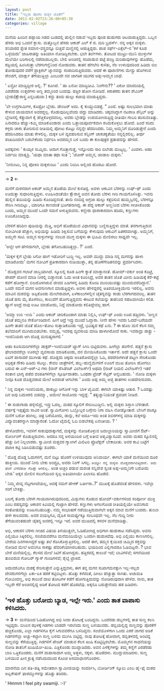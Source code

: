```yaml
--- 
layout: post 
title: "ಇಬ್ಬರು ಪೋಕರಿ ಮಕ್ಕಳ ಜೊತೆಗೆ" 
date: 2011-02-02T23:26:00+05:30 
categories: village
---
```



ಮನೆಯ ಹಿಂದಿನ ಪಪ್ಪಾಯ ಗಿಡದ ಬುಡದಲ್ಲಿ ಹುಲ್ಲಿನ ನಡುವೆ ಇಬ್ಬರು ಪುಂಡ ಹುಡುಗರು
ಆಟವಾಡುತ್ತಿದ್ದರು. ಒಬ್ಬನ ಹೆಸರು ಅಭಿ ಒಂದನೆ ಕ್ಲಾಸು. ಮತ್ತೊಬ್ಬನ ಹೆಸರು ಆಕಾಶ್ ಎಲ್
ಕೆ ಜಿ. ಮರಿ ಬ್ರದರ್ಸ್. ನನ್ನ ಅಕ್ಕನ ಮಕ್ಕಳು. ಶನಿವಾರದ ಶ್ವೇತ ಸಮಾನ-ವಸ್ತ್ರವನ್ನೂ
ಬಿಚ್ಚದೆ ಮಣ್ಣಿನಲ್ಲಿ ಆಡುತ್ತಿದ್ದರು. ಪಾಪ ಸರ್ಫ್-ಎಕ್ಸೆಲ್-ನ 'ಕಳೆ ಕೂಡ ಒಳ್ಳೆಯದು'
ಜಾಹಿರಾತನ್ನು ಅತಿಯಾಗಿ ನೋಡಿದ್ದಿರಬೇಕು. ಭಲೇ ತರ್ಲೆಗಳು. ತೋಟದ ಮುಟ್ರು-ಮುನಿ
ಮುಳ್ಳುಗಳ ಮೆಲೆಯೇ ಬರಿಗಾಲಲ್ಲಿ ನಡೆದಾಡಬಲ್ಲರು. ಬೇಲಿ ಅಂಚಿನಲ್ಲಿ ಸರಿದಾಡುವ ಪಟ್ಟೆ
ಪಂಜ್ರ ಮರಿಹಾವುಗಳನ್ನು ಹೊಡೆದು, ಕಡ್ಡಿಯಲ್ಲಿ ಹಿಂಸಿಸುತ್ತಾ ಬೆರಗುಗಣ್ಣಿನಿಂದ
ನೋಡುವರು. ತಾತನ ಹೆಗಲೇರಿ ಕುಳಿತು, ನೆಲ ಉಳುವುದರಿಂದ ಹಿಡಿದು ಬಿಲ ತೋಡುವುದರ ವರೆಗೆ
ಪ್ರಾಕ್ಟಿಕಲ್ ಜ್ನಾನವನ್ನು ಸಂಪಾದಿಸುತ್ತಿರುವರು. ಆದರೆ ಈ ಪುಟಾಣಿಗಳು ಮೇಸ್ಟ್ರು
ಹೊಗಳುವ ರೇಂಜಿಗೆ, ಮಾರ್ಕ್ಸು ತೆಗೆಯುತ್ತಿಲ್ಲಾ ಎಂಬುದೇ ನವ ಜಾಗತಿಕ ಯುಗದ ಅಪ್ಪ-ಅಮ್ಮನ
ಬಾಧೆ. 
<!--more-->
' ಏನ್ರೋ ಮಾಡ್ತಿದ್ದೀರ ಅಲ್ಲಿ. ?' ಕೂಗಿದೆ. ' ಹಾ ಏನೋ ಮಾಡ್ತಿದೀವಿ. ನಿಂಗೇನು?? '
ಎಕೋ ಮಾದರಿಯಲ್ಲಿ ಎರಡೆರಡು ಉತ್ತರಗಳು ಅಣ್ಣ ತಮ್ಮರಿಂದ ಬಂದವು. ಹತ್ತಿರ ಹೋಗಿ ನೋಡಿದೆ.
ಕಿರಾತಕರು ತಾತನ ಶೇವಿಂಗ್ ಬ್ಲೇಡು(ಕ್ಷೌರಾಸ್ತ್ರ ಎನ್ನಬಹುದಾ ) ಕದ್ದು ತಂದು ಹುಲ್ಲು
ಕಟಾವು ಮಾಡುತ್ತಿದ್ದರು. 

'ಲೇ ಉಗ್ರಗಾಮಿಗಳ, ಕೊಡ್ರೋ ಬ್ಲೇಡು. ಡೇಂಜರ್ ಅದು. ಕೈ ಕುಯ್ದುಬಿಡತ್ತೆ. " ಎಂದೆ.
ಅಷ್ಟು ಸುಲಭವಾಗಿ ಮಾತು ಕೇಳುವ ಜಾಯಮಾನ ಅವರದ್ದಲ್ಲ. ಕೊಡುವುದಿಲ್ಲವೆಂದು ಜಿದ್ದು
ಮಾಡಿದರು. ಚಿಕ್ಕವರಿದ್ದಾಗ ನಟರಾಜ ಪೆನ್ಸಿಲ್ ಅನ್ನು ಬ್ಲೇಡಿನಲ್ಲಿ ಕೆತ್ತುವಾಗ ಕೈ
ಹೆಚ್ಚಿಕೊಳ್ಳದವರಿಲ್ಲ. ಅವರು ಬ್ಲೇಡನ್ನು ಉಪಯೋಗಿಸುತ್ತಿದ್ದ ರೀತಿಯೇ ಗಾಬರಿ
ತರಿಸುವಂತಿತ್ತು. ಏನಾದರೂ ಹೆಚ್ಚು-ಕಮ್ಮಿ ಮಾಡಿಕೊಂಡಾರು ಎಂದು ಒತ್ತಾಯಪೂರ್ವಕವಾಗಿ
ಕಸಿದುಕೊಳ್ಳಲು ಹೋದೆ. ಹಿಂದೆ ಸರಿದು ಕಳ್ಳರು ಚಾಕು ತೋರಿಸುವ ರೀತಿಯಲ್ಲಿ ಪೋಜು ಕೊಟ್ಟು
ನನ್ನನ್ನೇ ಹೆದರಿಸಿದರು. ನಿಮ್ಮ ಅಮ್ಮನಿಗೆ ದೂರಿಡುತ್ತೇನೆ ಎಂದು ಹೆದರಿಸಿದರೂ ಮಾತು
ಕೇಳಲಿಲ್ಲ. ಮಕ್ಕಳ ಬಳಿ ವ್ಯವಹರಿಸುವ ಕನ್ನಿಂಗ್ ಚಾಕಚಕ್ಯತೆಯು ನನ್ನಲ್ಲಿರಲಿಲ್ಲ.
ತೀರ್ಥ ಶಂಖದಿಂದಲೇ ಬರಬೇಕೆಂದು ನಿರ್ಧರಿಸಿ ಅವರಮ್ಮನ ಬಳಿ ಬಂದು ಈ ಕುಲಪುತ್ರರ
ಪ್ರತಾಪವನ್ನು ಹೇಳಿದೆ. 

ಅದಕ್ಕವಳು ' ಕುಯ್ಕಳಿ ಸುಮ್ನಿರು. ಆವಾಗ ಗೊತ್ತಾಗುತ್ತೆ, ಇನ್ನೋಂದು ಸಾರಿ ಬಿಲೇಡು
ಮುಟ್ಟಲ್ಲ. ' ಎಂದಳು. ಆಹಾ ನಿರ್ದಯಿ ಮಾತೃಶ್ರಿ. 'ಯಥಾ ಮಾತಾ ತಥಾ ಸುತ '; 'ಚೋರ್
ಅಮ್ಮನ, ಚಂಡಾಲ ಮಕ್ಕಳು.' 

'ನೀನುಂಟು, ನಿನ್ನ ಪೋಕಿರಿ ಮಕ್ಕಳುಂಟು ' ಎಂದು ನಿಂದಿಸಿ ಅಲ್ಲಿಂದ ಹೊರಟು ಹೋದೆ. 

---

-> **2** <-

ಮನೆಗೆ ಮರಳಿದಾಗ ಆಕಾಶ್ ಅಮ್ಮನ ತೊಡೆಯ ಮೇಲೆ ಕುಳಿತಿದ್ದ. ಅವಳು ಆಕುವಿನ ಬೆರಳನ್ನು
ಉಫ್-ಫ್ ಎಂದು ಊದುತ್ತಾ ಸುಧಾರಿಸುತ್ತಿದ್ದಳು. ಊಹಿಸಿದಂತೆಯೇ ಕ್ಷೌರಾಸ್ತ್ರ ಅವನ ತೋರು
ಬೆರಳು ಗೀರಿ ಗಾಯಗೊಳಿಸಿತ್ತು. ಇವನು ಹುಲ್ಲಿನ ತುದಿಯನ್ನು ಹಿಡಿದು ಕೊಂಡಿದ್ದನಂತೆ.
ತಾನು ನಂಬಿದ್ದ ಅಗ್ರಜಾ ಹುಲ್ಲು ಕತ್ತರಿಸುವ ಹುಮ್ಮಸ್ಸಿನಲ್ಲಿ, ಬೆರಳನ್ನೂ ಸೇರಿಸಿ
ಗೀರಿಬಿಟ್ಟು , ಯಾರಿಗೂ ಕಾಣದಂತೆ ಭೂಗತನಾಗಿದ್ದ. ಈ ಪೆದ್ದ ಆಕಾಶ್ ಅಣ್ಣನಿಂದ ಬೆರಳು
ಗೀಚಿಸಿಕೊಂಡು ಬಂದು, ಅಮ್ಮನ ಮುಂದೆ ಒಂದೇ ಸಮನೆ ಅಳುತ್ತಿರುವನು. ಕಣ್ಣೀರು
ಧಾರಾಕಾರವಾಗಿ ಹರಿದು, ಕಣ್ಣುಗಳು ಊದಿಕೊಂಡಿದ್ದವು. 

ಬೆರಳಿಗೆ ಹರಿಶಿಣ ಪುಡಿಯನ್ನು ಮೆತ್ತಿ, ಅಭಿಗೆ ಹೊಡೆಯುವ ವಿಧಾನವನ್ನು
ಬಣ್ಣಿಸುತ್ತಿದ್ದಳು ಮಾತೆ. ತನಗಾಗುತ್ತಿರುವ ನೋವಿಗಿಂತ ಹೆಚ್ಚಾಗಿ, ಅಭಿಯನ್ನು ಹಿಡಿದು
ಶಿಕ್ಷಿಸುವ ಬಗೆಯನ್ನು ಕೇಳುವುದು ಆಕುವಿಗೆ ಹಿತಕರವಾಗಿತ್ತು. ಅಮ್ಮನಿಗೆ, ಅಮ್ಮನೇ
ಸಾಟಿ. ಅಮ್ಮನ ಸುಳ್ಳುಗಳನ್ನು ನಂಬದ ಮುಗ್ಧ ಮಕ್ಕಳು ಈ ಭೂಮಿ ಮೇಲಿರಲು ಸಾಧ್ಯವೇ ಇಲ್ಲ.

'ಅಲ್ವೇ ಆಗ ಹೇಳಿದಾಗಲೇ, ಬ್ಲೇಡು ತಗೋಬಹುದಿತ್ತಲ್ಲಾ. ?' ಎಂದೆ. 

'ಮಕ್ಕಳ ಕೈಗೆ ಬ್ಲೇಡು ಸಿಗೋ ಹಾಗೆ ಇಡೋರಿಗೆ ಬುದ್ಧಿ ಇಲ್ಲ. ಅವರೇ ಮುದ್ದು ಮಾಡಿ ನನ್ನ
ಮಗನನ್ನು ಹಾಳು ಮಾಡಿರೋದು' ಮಗನ ನೋವಿಗೆ ಪ್ರತೀಕಾರವಾಗಿ ನುಡಿಯುತ್ತಾ, ತನ್ನ
ಹೊಣೆಗೇಡಿತನವನ್ನು ಪ್ರದರ್ಶಿಸಿದಳು. 

' ದೊಡ್ಡವನ ಗಲಾಟೆ ಜಾಸ್ತಿಯಾಗಿದೆ. ಸ್ಕೂಲಲ್ಲಿ ಕೂಡ ಹಿಂಗೇ ಕ್ಯಾತೆ ಮಾಡ್ತಾನಂತೆ.
ಹೋಮ್-ವರ್ಕು ಅಂತ ಕೊಟ್ರೆ, ಪೇಪರ್ ದೋಣಿ ಮಾಡಿ ನೀರಲ್ಲಿ ಬಿಡ್ತಾನಂತೆ. ಓದು ಅಂತ
ಕೂರಿಸಿದ್ರೆ, ಅವರ ತಾತನ ಜೊತೆ ಮೀನು ಹಿಡಿಯಕ್ಕೆ ಕೆರೆ-ಕಟ್ಟೆ ಕಡೆಗೆ ಹೋಗ್ತಾನೆ.
ಬಿಲದೊಳಗಿರುವ ಜೀವದ ಏಡಿಗಳನ್ನ ಹಿಡಿದು ಕೊಂಡಿ ಮುರಿಯುವಷ್ಟು ಮುಂದುವರೆದಿದ್ದಾನೆ.'
ಒಂದೇ ಸಮನೆ ಮಗನ ಅವಗುಣಗಾನ ಮಾಡುತ್ತಿದ್ದಳು. ಅವಳು ಹೇಳಿದ್ದರಲ್ಲಿ ಅತಿಶಯೋಕ್ತಿಯೇನು
ಇರಲಿಲ್ಲ. ಅವನು ಮಾವಿನ ಮರವನ್ನು ಅಪ್ಪಿಕೊಂಡು ಮೇಲೇರುವಾಗ, ಏಳೆಕಾಲುಗಳಲ್ಲಿನ
ಚೈತನ್ಯವನ್ನು ಕಂಡು ಬೆರಗಾಗದವರಿಲ್ಲ. ತಾತನ ಜೊತೆ ಹಸು ಮೈ ತೊಳೆಸಲು, ಕಾಲುವೆಗೆ
ಹೋಗುತ್ತಿದ್ದವನು ಈಜುವ ಕಲೆಯನ್ನು ತಾತನಿಂದ ಸಹಜವಾಗಿಯೇ ಕಲಿತ. ಹ್ಯಾಗೆ ಅಂದ್ರೆ ನಾವು
ಊಟ ಮಾಡೋದು, ನಿದ್ದೆ ಮಾಡೋದು ಕಲಿತಿದ್ದೇವಲ್ಲ ಹಾಗೆ. 

'ಅಮ್ಮಾ ಉರಿ -ಉರಿ ' ಎಂದು ಆಕಾಶ್ ಚೀರಿಕೊಂಡಾಗ ಮಾತು ನಿಲ್ಲಿಸಿ, ಉಫ್-ಫ್ ಎಂದು ಊದ
ಹತ್ತಿದಳು. 'ಅಣ್ಣನ ಜೊತೆ ತಮ್ಮನೂ ಸೇರ್ಕೊಂಡಿದಾನೆ. ಹೀಗೆ ಆದ್ರೆ ಇವ್ರು ಮುಂದೆ
ಓದ್ತಾರಾ. ನೀನೇ ಹೇಳು ಇವರು ಓದದೆ-ಬರೆಯದೇ ಹಿಂಗೇ ತಾತನ ಜೊತೆ ಹೊಲ-ತೋಟ
ಸುತ್ತಾಡಿಕೊಂಡು ಇದ್ರೆ, ಭವಿಷ್ಯದ ಕಥೆ ಏನು. ? ಈ ಹೊಲ ಮನೆ ಕೆಲಸ ನಮ್ಮ ತಲೆಮಾರಿಗೆ
ಮುಗಿದುಬಿಡಬೇಕು. ನಮ್ಮಪ್ಪ, ಇವರಪ್ಪ ವ್ಯವಸಾಯ ಮಾಡಿ ಹಾಳಾಗಿರೋದೆ ಸಾಕು. ಇವರಾದ್ರು
ಡಾಕ್ಟ್ರು - ಇಂಜಿನಿಯರು ಆಗಿ ದೊಡ್ಡ ಮನುಷ್ಯರಾಗಲಿ ' 

ಆಹಾ ಕೂಸುಮರಿಗಳಿಗೆಲ್ಲಾ ಡಾಕ್ಟರ್-ಇಂಜಿನಿಯರ್ ಟ್ಯಾಗ್ ಸಿಗಿಸಿ ಬಿಟ್ಟಿರುವಳು.
ಹೀಗೆಲ್ಲಾ ಹಂಗೇನೆ. ಹತ್ತನೆ ಕ್ಲಾಸು ಫೇಲಾದವರೆಲ್ಲಾ ಊರಲ್ಲೇ ವ್ಯವಸಾಯ ಮಾಡಿಕೊಂಡು, ದನ
ಮೇಯಿಸಿಕೊಂಡು ಇರ್ತಾರೆ. ಅದೇ ಹತ್ತನೆ ಕ್ಲಾಸು ಒಂದೇ ಏಟಿಗೆ ಪಾಸಾದರೆ ಮುಗೀತು ಕಥೆ.
ದೊಡ್ಡದು ಚಿಕ್ಕದು ಅಂತಿರೋದನ್ನೆಲ್ಲಾ ಓದಿ, ಪರದೇಶಿಗಳಂತೆ ಪಟ್ಟಣ ಸೇರಿಕೊಂಡು ಅಧಿಕೃತ
ನೌಕರಿ ಹಿಡಿದು ಸೆಟಲ್ಲು. ಕೇವಲ ಜಾತ್ರೆಗಳಿಗೆ, ಹಬ್ಬ-ಹುಣ್ಣಿಮೆಗಳಿಗೆ ಊರಿಗೆ ಮುಖ
ತೋರಿಸಿ ಹೋಗಲು ಬರುವ ಈ ಎನ್-ಆರ್-ವಿ ಗಳು (ನಾನ್ ರೆಸಿಡೆಂಟ್ ವಿಲೇಜರ್ಸ್) ಅಥವಾ (ನಾಟ್
ರಿಯಲಿ ವಿಲೇಜರ್ಸ್) ಇತರೆ ಸಂತಾನ ಭಾಗ್ಯ ಪಡೆದ ದಂಪತಿಗಳಿಗೆಲ್ಲಾ ಸ್ಪೂರ್ಥಿದಾತರು.
ಒಂಥರಾ ಟ್ರೆಂಡ್ ಸೆಟ್ಟರ್ ಅನ್ನಬಹುದು. ' ನೋಡಿ ಮಕ್ಕಳಾ ನೀವೂ ಕೂಡ ದೊಡ್ಡವರಾದ ಮೇಲೆ
ಅವರಂತೆ ಆಗಬೇಕು ' ಎಂದು ಅಪ್ಪ ಅಮ್ಮ ಅಜ್ಜಿ ತಾತಗಳು ಉಪದೇಶಿಸುವರು.


' ನಿನ್ನ ಮಕ್ಕಳು ಇಂಜಿನಿಯರು, ಡಾಕುಟ್ರು ಆಗೋಕೆ ಇನ್ನು ಬಾಳ ಟೈಮಿದೆ. ಈಗಲೇ ಯಾಕಿಷ್ಟು
ಆತುರ. ? ಒಂದಷ್ಟು ದಿನ ಅವು ಬದುಕಿರಲಿ ಬಿಡಮ್ಮಾ , ಆಮೇಲೆ ಸಾಯೋದು ಇದ್ದದ್ದೆ. "
ತತ್ವಜ್ನಾನಿಯಂತೆ ಪ್ರವಚನ ನೀಡಿದೆ.


 ' ಈ ಸುಡುಗಾಡು ಹಳ್ಳೀಲಿದ್ರೆ, ಇವ್ರು ಓದಲ್ಲ. ಮಠದ ಸ್ಕೂಲಿಗೆ ಸೇರಿಸಿಬುಡ್ತೀನಿ.
ಅಲ್ಲಿ ಮಕ್ಕಳು ಶಿಸ್ತಾಗಿ ಬೆಳೀತಾರೆ. ವರ್ಷಕ್ಕೆ ಇಪ್ಪತ್ತೈದು ಸಾವಿರ ಅಂತೆ.
ಸ್ವಾಮಿಗೋಳು ಒಬ್ಬೊಬ್ಬರ ಬಗ್ಗೇನು ನಿಗಾ ವಹಿಸಿ ನೋಡ್ಕೋತಾರೆ. ಬೇಸಿಗೆ ರಜಕ್ಕೂ ಮನೆಗೆ
ಬರೋ ಹಂಗಿಲ್ಲ. ಚಿತ್ರ ಬರೆಯೋದು, ಡಾನ್ಸು, ಕಲೆ ಅದೂ-ಇದು ಅಂತ ಶಿಬಿರಗಳನ್ನ ಮಾಡಿ
ಮಕ್ಕಳನ್ನು ವಿದ್ಯಾವಂತರನ್ನಾಗಿ ಮಾಡ್ತಾರಂತೆ. ಓದೋ ಟೈಮಲ್ಲಿ ಓದಿ ಬಿಡಬೇಕಪ್ಪ ಏನಂತೀಯ.
? ' 


ಹೇಳೋದೇನು, ಇವಳಿಗೆ ಸಾಕುವುದಾಕ್ಕಾಗದೆ, ಮಕ್ಕಳನ್ನು ನೋಡಿಕೊಳ್ಳುವ ಜವಾಬ್ದಾರಿಯನ್ನು
ಸ್ವಾಮೀಜಿಗೆ ಔಟ್-ಸೋರ್ಸಿಂಗ್ ಕೊಡುತ್ತಿರುವಳು. ಆದರೂ ನನ್ನ ಅಳಿಯಂದಿರ ಬಗ್ಗೆ ಅತೀವ
ಆತ್ಮವಿಶ್ವಾಸವಿದೆ. ಅವರು ಮಠದ ಸ್ಕೂಲಿನಲ್ಲಿ ಹೆಚ್ಚು ದಿನ ನಿಲ್ಲಲಾರರು. ಸ್ವಾಮೀಜಿ
ಮತ್ತವರ ಗ್ಯಾಂಗಿಗೆ ಮಿಲಿಟರಿ ಪ್ರೊಟೆಕ್ಷನ್ ಬೇಕಾದೀತು. ಅವರ ಕಾವಿ ಬಟ್ಟೆಗೆ ಪಟಾಕಿ
ಕಟ್ಟಿ ಸಿಡಿಸಿಬಿಡುವಷ್ಟು ಶೂರರು. 

' ದೊಡ್ಡ ದೊಡ್ಡ ಓದುಗಳಿಗೆ, ಮನೆ ಬಿಟ್ಟು ಹೊರಗೆ ಉಳಿಯುವುದು ಅನಿವಾರ್ಯ. ಈಗಲೇ ಯಾಕೆ
ಮನೆಯಿಂದ ದೂರ ಹಾಕ್ತೀಯ. ಮುಂದೆ ನೀನು ಬೇಕು ಅಂದ್ರೂ, ಅವರು ನಿಂಗ್ ಸಿಗಲ್ಲ. `ಅಯ್ಯೋ
ನನ್ನ ಮಕ್ಕಳು ದೊಡ್ಡವರಾಗಿಬಿಟ್ಟಿದಾರೆ. ಅದು ಹೆಂಗೆ ಬೆಳೆದರೋ ಗೊತ್ತೇ ಆಗಲಿಲ್ಲ.`
ಅಂತ ಅಚ್ಚರಿ ಪಡುವ ದುರಂತ ಸನ್ನಿವೇಶ ಸ್ವಂತ ಅಪ್ಪ-ಆಮ್ಮನಿಗೇ ಬರೋದು ಬೇಡ.' ಅಕ್ಕನ
ಮೇಲಿನ ಸಲುಗೆಯಿಂದ ಸ್ವಲ್ಪ ಅತಿಯಾಗಿಯೇ ಪಿಲಾಸಪಿ ಹೊಡೆದೆ. 


' ನಿಮ್ಮ ಜೀವ್ನ ನೆಟ್ಟಗಾಗಿದೆಯಲ್ಲ, ಅದಕ್ಕೆ ನಮಗೆ ಹೇಳಕ್ ಬರ್ತೀರಾ..?' ಮುಖಕ್ಕೆ
ಹೊಡೆದಂತೆ ಹೇಳಿದಳು. ಇವೆಲ್ಲಾ ನಂಗೆ ಬೇಕಿತ್ತು.

ಬಲಗೈ ತೋರು ಬೆರಳೇ ಗಾಯವಾಗಿರುವುದರಿಂದ, ಮಿಸ್ಸುಗಳು ಕೊಡುವ ಹೋಮ್-ವರ್ಕುಗಳಿಂದ
ಸಂಪೂರ್ಣ ಮುಕ್ತಿ ಎಂಬ ರಹಸ್ಯವನ್ನು ಆಕಾಶನ ಕಿವಿಯಲ್ಲಿ ಗುಟ್ಟಾಗಿ ಹೇಳಿದೆ. ಕಣ್ಣುಗಳು
ಅಗಲಗೊಂಡ ರೀತಿಯಲ್ಲಿಯೇ ಅವನಿಗಾದ ಸಂತೋಷವನ್ನು ಊಹಿಸಬಹುದಿತ್ತು. ನಮ್ಮ ಸಂಭಾಷಣೆ
ನಡೆಯುತ್ತಿರುವಾಗಲೇ ಅಕ್ಕನ ಮಾವ ಮನೆಗೆ ಬಂದರು. ತುಂಬಾ ಹಳೇ ಕಾಲದವರು. ಅವರ ವಯಸ್ಸಿಗೂ,
ದೈಹಿಕ ಸಾಮರ್ಥ್ಯಕ್ಕೂ ಸಂಬಂಧವೇ ಇಲ್ಲ. ನೆಲ ಗುದ್ದಿ ನೀರು ತೆಗೆಯುವಂತಹುದೇ ಚೈತನ್ಯ
ಅವರಲ್ಲಿ ಇನ್ನೂ ಇದೆ. ಅವರ ಮುಖದಲ್ಲಿ ಕಳವಳ ಮನೆಮಾಡಿತ್ತು. 

ಅಭಿ, ಆಕಾಶನ ಬೆರಳು ಗೀಚಿದ ವಿಷಯ ತಿಳಿಯುತ್ತಲೇ, ಓಡಿಹೋಗಿದ್ದ ಅಭಿಗಾಗಿ ಹುಡುಕಾಟ
ನಡೆಸಿದ್ದರು. ಅವನು ಎಲ್ಲಿಯೂ ಸಿಕ್ಕಿರಲಿಲ್ಲ. ಸಂಜೆಯವರೆಗೂ ಮನೆಮಂದಿಯೆಲ್ಲಾ ಒಂದಾಗಿ
ಹುಡುಕಿದೆವು. ಅಭಿ ಎಲ್ಲಿಯು ಕಾಣಸಿಗಲಿಲ್ಲ. ಬೇರೆಯ ದಿನಗಳಾಗಿದ್ದರೆ ಅಷ್ಟು ತಲೆ
ಕೆಡಿಸಿಕೊಳ್ಳುತ್ತಿರಲಿಲ್ಲ. ಆದರೆ ಈಗ, ತಮ್ಮನ ಕೈಯಿಂದ ಚಿಮ್ಮಿದ ರಕ್ತವನ್ನು ನೋಡಿದ
ಮೇಲೆ ಅವನಿಗೂ ಸಾಕಷ್ಟು ಹೆದರಿಕೆಯಾಗಿರಬಹುದು. ಭಯದಿಂದ ಎಲ್ಲಿಗಾದರೂ ಓಡಿಬಿಟ್ಟನೇ. ?
ಭಾವ ಬೇರೆ ಮನೆಯಲ್ಲಿಲ್ಲ. ಕೆಲಸದ ಮೇಲೆ ಸಿಟಿಗೆ ಹೋಗಿದ್ದರು. ಹತ್ತಿರದಲ್ಲಿ ಕಾಲುವೆ
ಇದೆ; ಬಾವಿಗಳಿವೆ; ಸಗಣಿಯಿಂದ ತುಂಬಿರುವ ಗೋಬರ್ ಗ್ಯಾಸ್ ಗುಂಡಿಗಳಿವೆ; ರೈಲ್ವೆ
ಟ್ರಾಕಿದೆ. 

ಅದುವರೆವಿಗೂ ಮಠಕ್ಕೆ ಸೇರಿಸುತ್ತೇನೆ ಎನ್ನುತ್ತಿದ್ದವಳು, ಈಗ ತನ್ನ ಮಗನ
ಸುಖಾಗಮನಕ್ಕಾಗಿ ಇಲ್ಲ-ಸಲ್ಲದ ದೇವರುಗಳಿಗೆಲ್ಲಾ ಏಕಾ-ಏಕಿ ಹರಕೆ ಕಟ್ಟಿಬಿಟ್ಟಳು.
ಹೊತ್ತು ಕಳೆದಂತೆ, ದಿಗಿಲು ಹೆಚ್ಚುತ್ತಾ ಸಾಗಿತು. ಅಜಾಮತಿ ಗೋವಿಂದಣ್ಣ, ಅಭಿ ಕಾಲುವೆ
ದಾಟಿ ತೋಟಗಳ ಕಡೆಗೆ ಹೋಗುತ್ತಿದುದನ್ನು ನೋಡಿರುವುದಾಗಿ ಹೇಳಿದ. ನಾನು, ತಾತ ಇಬ್ಬರೇ
ಕೆರೆ ಅಂಚಿನಲ್ಲಿದ್ದ ಅಡಿಕೆ ತೋಟದ ಕಡೆಗೆ ಹೊರಟೆವು. ಅಕ್ಕನೂ ಬರುತ್ತೇನೆಂದು ಹಠ
ಹಿಡಿದಳು. 

'ಇಳಿ ಹೊತ್ತು ಬರೋದು ಬ್ಯಾಡ, ಇಲ್ಲೇ ಇರು.' ಎಂದು ತಾತ ವಾಪಾಸು ಕಳಿಸಿದರು. 
----

-> **3** <-
ಮನೆಯಿಂದ ಓಡಿಹೋಗಿದ್ದ ಅಭಿ ಸೀದಾ ತೋಟಕ್ಕೆ ಬಂದಿದ್ದನು.
ಒಂದೆರಡು ಡಬ್ಬಗಳಲ್ಲಿ ತಾತ ಸುಣ್ಣ ಕಲಸಿ ಇಟ್ಟಿದ್ದರು. ಬಿಸಿಲನ ಝಳಕ್ಕೆ ಗಿಡಗಳು ಬಾಡದೇ
ಇರಲೆಂದು ಸುಣ್ಣ ಬಳಿಯುವರು. ಡಬ್ಬಿಯಲ್ಲಿದ್ದ ಸುಣ್ಣವನ್ನು ಪೊರಕೆಗೆ ಹಚ್ಚಿಕೊಂಡು,
ಎಲ್ಲಾ ಗಿಡಗಳಿಗೂ ಕೈಗೆ ಸಿಗುವವರೆಗೂ ಬಳಿದಿದ್ದನು. ಸಂಜೆಯೊಳಗಾಗಿ ಒಂದು ಎಕರೆ ಜಾಗದ
ಅಡಿಕೆ ಗಿಡಗಳಿಗೆಲ್ಲಾ ಅಚ್ಚು-ಕಟ್ಟಾಗಿ ಸುಣ್ಣ ಬಳಿದು ಮುಗಿಸಿ ಬಿಟ್ಟಿದ್ದ. ನಾವು
ತೋಟಕ್ಕೆ ಹೋದಾಗ, ಡಬ್ಬಿತಳದಲ್ಲಿ ಅಂಟಿದ್ದ ಸುಣ್ಣವನ್ನು ಕೆರೆಯುತ್ತಿದ್ದ. ಗಿಡಗಳಿಗೆ
ಪೇಂಟ್ ಮಾಡುವ ಕೆಲಸ ಖುಷಿ ಕೊಟ್ಟಿದ್ದಿರಬೇಕು. ಮೊಮ್ಮಗನ ಸಾಧನೆಯನ್ನು ನೋಡಿ ತಾತನಿಗೆ
ಖುಷಿಯೋ-ಖುಷಿ. ಎತ್ತಿಕೊಂಡು ಮುದ್ದಾಡಿದರು. ಅವನ ಎಳೆಕೈಗಳನ್ನು ತಮ್ಮ ಕಣ್ಣಿಗೆ
ಎರಡೆರಡು ಬಾರಿ ಒತ್ತಿಕೊಂಡರು. ಮನೆಗೆ ವಾಪಾಸಾದಾಗ ಅಮ್ಮ ಅತ್ತಳು, ನಕ್ಕಳು. ಹೊಡೆದಳು.
ಮುದ್ದುಮಾಡಿದಳು. ಸುಣ್ಣ ಬಳಿಯುವ ಹೀನ ಕ್ರುತ್ಯ ನಡೆಸಿದುದರಿಂದ ಕೊಂಚ ಅಸಮಾಧಾನಗೊಂಡಳು.

ಮಾರನೆಯ ದಿನ ಪತಿ-ಪತ್ನಿ ಸಮೇತರಾಗಿ ಸ್ವಾಮೀಜಿಯನ್ನು ಸಂದರ್ಶಿಸಿ, ಬೋರ್ಡಿಂಗ್ ಸ್ಕೂಲು
ಎಂಬ ಹೈ-ಫೈ ಮಠದ ಅಪ್ಲಿಕೇಷನ್ ಫಾರಮ್ಮುಗಳನ್ನು ಹೊತ್ತು ತಂದರು. 

' Hmmm I feel pity swamiji. :-)'